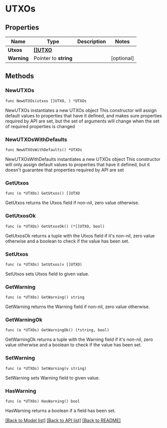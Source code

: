 # UTXOs

## Properties

Name | Type | Description | Notes
------------ | ------------- | ------------- | -------------
**Utxos** | [**[]UTXO**](UTXO.md) |  | 
**Warning** | Pointer to **string** |  | [optional] 

## Methods

### NewUTXOs

`func NewUTXOs(utxos []UTXO, ) *UTXOs`

NewUTXOs instantiates a new UTXOs object
This constructor will assign default values to properties that have it defined,
and makes sure properties required by API are set, but the set of arguments
will change when the set of required properties is changed

### NewUTXOsWithDefaults

`func NewUTXOsWithDefaults() *UTXOs`

NewUTXOsWithDefaults instantiates a new UTXOs object
This constructor will only assign default values to properties that have it defined,
but it doesn't guarantee that properties required by API are set

### GetUtxos

`func (o *UTXOs) GetUtxos() []UTXO`

GetUtxos returns the Utxos field if non-nil, zero value otherwise.

### GetUtxosOk

`func (o *UTXOs) GetUtxosOk() (*[]UTXO, bool)`

GetUtxosOk returns a tuple with the Utxos field if it's non-nil, zero value otherwise
and a boolean to check if the value has been set.

### SetUtxos

`func (o *UTXOs) SetUtxos(v []UTXO)`

SetUtxos sets Utxos field to given value.


### GetWarning

`func (o *UTXOs) GetWarning() string`

GetWarning returns the Warning field if non-nil, zero value otherwise.

### GetWarningOk

`func (o *UTXOs) GetWarningOk() (*string, bool)`

GetWarningOk returns a tuple with the Warning field if it's non-nil, zero value otherwise
and a boolean to check if the value has been set.

### SetWarning

`func (o *UTXOs) SetWarning(v string)`

SetWarning sets Warning field to given value.

### HasWarning

`func (o *UTXOs) HasWarning() bool`

HasWarning returns a boolean if a field has been set.


[[Back to Model list]](../README.md#documentation-for-models) [[Back to API list]](../README.md#documentation-for-api-endpoints) [[Back to README]](../README.md)


